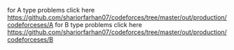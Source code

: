 for A type problems click here https://github.com/shariorfarhan07/codeforces/tree/master/out/production/codeforceses/A
for B type problems click here https://github.com/shariorfarhan07/codeforces/tree/master/out/production/codeforceses/B
